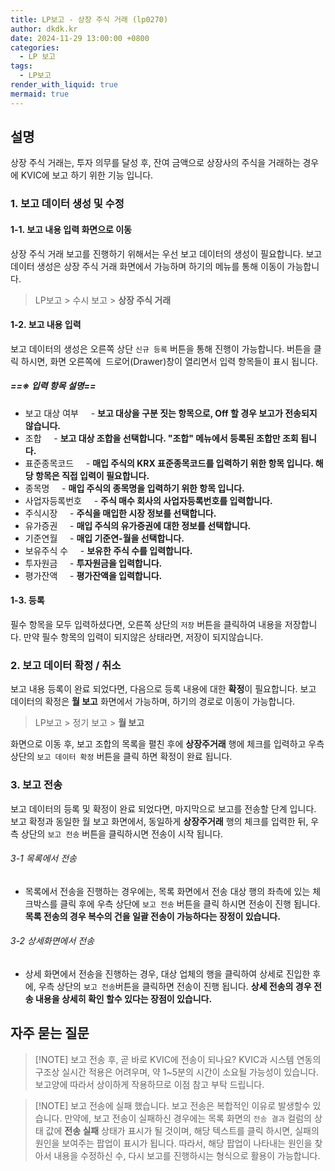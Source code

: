 ```yaml
---
title: LP보고 - 상장 주식 거래 (lp0270)
author: dkdk.kr
date: 2024-11-29 13:00:00 +0800
categories:
  - LP 보고
tags:
  - LP보고
render_with_liquid: true
mermaid: true
---
```

## 설명
상장 주식 거래는,
투자 의무를 달성 후, 잔여 금액으로 상장사의 주식을 거래하는 경우에 KVIC에 보고 하기 위한 기능 입니다.
### 1. 보고 데이터 생성 및 수정
#### 1-1. 보고 내용 입력 화면으로 이동
상장 주식 거래 보고를 진행하기 위해서는 우선 보고 데이터의 생성이 필요합니다.
보고 데이터 생성은 상장 주식 거래 화면에서 가능하며 하기의 메뉴를 통해 이동이 가능합니다.

> LP보고 > 수시 보고 > **상장 주식 거래**
#### 1-2. 보고 내용 입력
보고 데이터의 생성은 오른쪽 상단 `신규 등록` 버튼을 통해 진행이 가능합니다.
버튼을 클릭 하시면, 화면 오른쪽에  드로어(Drawer)창이 열리면서 입력 항목들이 표시 됩니다.
##### ==※ 입력 항목 설명==
- 보고 대상 여부
    - **보고 대상을 구분 짓는 항목으로, Off 할 경우 보고가 전송되지 않습니다.**
- 조합
    - **보고 대상 조합을 선택합니다. "조합" 메뉴에서 등록된 조합만 조회 됩니다.**
- 표준종목코드
    - **매입 주식의 KRX 표준종목코드를 입력하기 위한 항목 입니다. 해당 항목은 직접 입력이 필요합니다.**
- 종목명
    - **매입 주식의 종목명을 입력하기 위한 항목 입니다.**
- 사업자등록번호
    - **주식 매수 회사의 사업자등록번호를 입력합니다.**
- 주식시장
    - **주식을 매입한 시장 정보를 선택합니다.**
- 유가증권
    - **매입 주식의 유가증권에 대한 정보를 선택합니다.**
- 기준연월
    - **매입 기준연-월을 선택합니다.**
- 보유주식 수
    - **보유한 주식 수를 입력합니다.**
- 투자원금
    - **투자원금을 입력합니다.**
- 평가잔액
    - **평가잔액을 입력합니다.**

#### 1-3. 등록
필수 항목을 모두 입력하셨다면, 오른쪽 상단의 `저장` 버튼을 클릭하여 내용을 저장합니다.
만약 필수 항목의 입력이 되지않은 상태라면, 저장이 되지않습니다.


### 2. 보고 데이터 확정 / 취소 
보고 내용 등록이 완료 되었다면, 다음으로 등록 내용에 대한 **확정**이 필요합니다.
보고 데이터의 확정은 **월 보고** 화면에서 가능하며, 하기의 경로로 이동이 가능합니다.

> LP보고 > 정기 보고 > **월 보고**

화면으로 이동 후, 보고 조합의 목록을 펼친 후에 **상장주거래** 행에 체크를 입력하고
우측 상단의 `보고 데이터 확정` 버튼을 클릭 하면 확정이 완료 됩니다.

### 3. 보고 전송 
보고 데이터의 등록 및 확정이 완료 되었다면, 마지막으로 보고를 전송할 단계 입니다.
보고 확정과 동일한 월 보고 화면에서, 동일하게 **상장주거래** 행의 체크를 입력한 뒤, 우측 상단의 
`보고 전송` 버튼을 클릭하시면 전송이 시작 됩니다.
###### 3-1 목록에서 전송
- 목록에서 전송을 진행하는 경우에는, 목록 화면에서 전송 대상 행의 좌측에 있는 체크박스를 클릭 후에 우측 상단에 `보고 전송` 버튼을 클릭 하시면 전송이 진행 됩니다. **목록 전송의 경우 복수의 건을 일괄 전송이 가능하다는 장정이 있습니다.** 
###### 3-2 상세화면에서 전송
- 상세 화면에서 전송을 진행하는 경우, 대상 업체의 행을 클릭하여 상세로 진입한 후에, 우측 상단의 `보고 전송`버튼을 클릭하면 전송이 진행 됩니다. **상세 전송의 경우 전송 내용을 상세히 확인 할수 있다는 장점이 있습니다.**

## 자주 묻는 질문 

>[!NOTE] 보고 전송 후, 곧 바로 KVIC에 전송이 되나요?
>KVIC과 시스템 연동의 구조상 실시간 적용은 어려우며, 약 1~5분의 시간이 소요될 가능성이 있습니다. 보고양에 따라서 상이하게 작용하므로 이점 참고 부탁 드립니다.

>[!NOTE] 보고 전송에 실패 했습니다.
>보고 전송은 복합적인 이유로 발생할수 있습니다. 만약에, 보고 전송이 실패하신 경우에는 목록 화면의 `전송 결과` 컬럼의 상태 값에 **전송 실패** 상태가 표시가 될 것이며, 해당 텍스트를 클릭 하시면, 실패의 원인을 보여주는 팝업이 표시가 됩니다. 따라서, 해당 팝업이 나타내는 원인을 찾아서 내용을 수정하신 수, 다시 보고를 진행하시는 형식으로 활용이 가능합니다.